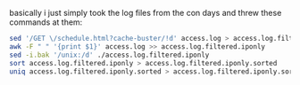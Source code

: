 basically i just simply took the log files from the con days and threw these commands at them:

```sh
sed '/GET \/schedule.html?cache-buster/!d' access.log > access.log.filtered
awk -F " " '{print $1}' access.log >> access.log.filtered.iponly
sed -i.bak '/unix:/d' ./access.log.filtered.iponly
sort access.log.filtered.iponly > access.log.filtered.iponly.sorted
uniq access.log.filtered.iponly.sorted > access.log.filtered.iponly.sorted.uniq
```
